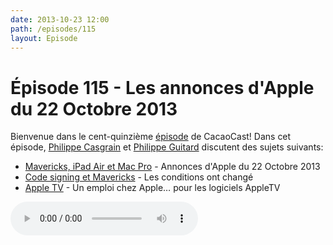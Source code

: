 ```yaml
---
date: 2013-10-23 12:00
path: /episodes/115
layout: Episode
---
```

# Épisode 115 - Les annonces d'Apple du 22 Octobre 2013
<p>Bienvenue dans le cent-quinzième <a href="https://archive.org/download/cacaocast/cacaocast_115.m4a" title="CacaoCast Episode 115">épisode</a> de CacaoCast! Dans cet épisode, <a href="http://www.twitter.com/philippec" title="Philippe Casgrain sur Twitter">Philippe Casgrain</a> et <a href="http://www.twitter.com/philippeguitard" title="Philippe Guitard sur Twitter">Philippe Guitard</a> discutent des sujets suivants:</p>
<ul><li><a href="http://www.apple.com/apple-events/october-2013/" title="Mavericks, iPad Air et Mac Pro">Mavericks, iPad Air et Mac Pro</a> - Annonces d'Apple du 22 Octobre 2013</li>
<li><a href="http://furbo.org/2013/10/17/code-signing-and-mavericks/" title="Code signing et Mavericks">Code signing et Mavericks</a> - Les conditions ont changé</li>
<li><a href="https://jobs.apple.com/us/search?job=29189076" title="Apple TV">Apple TV</a> - Un emploi chez Apple… pour les logiciels AppleTV</li>
</ul>
<p><audio controls><source src="https://archive.org/download/cacaocast/cacaocast_115.m4a" type="audio/mpeg"><source src="https://archive.org/download/cacaocast/cacaocast_115.m4a" type="audio/mp4">Votre navigateur ne supporte pas l'élément audio / Your browser does not support the audio element.</audio></p>
